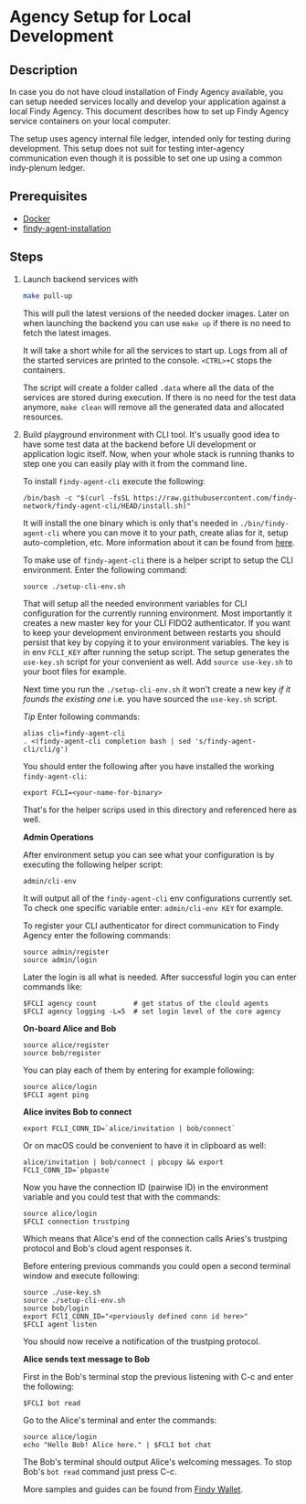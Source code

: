 # Agency Setup for Local Development

## Description

In case you do not have cloud installation of Findy Agency available, you can
setup needed services locally and develop your application against a local Findy
Agency. This document describes how to set up Findy Agency service containers on
your local computer.

The setup uses agency internal file ledger, intended only for testing during
development. This setup does not suit for testing inter-agency communication
even though it is possible to set one up using a common indy-plenum ledger.

## Prerequisites

- [Docker](https://www.docker.com/products/docker-desktop)
- [findy-agent-installation](https://github.com/findy-network/findy-agent-cli#installation)

## Steps

1. Launch backend services with

   ```sh
   make pull-up
   ```

   This will pull the latest versions of the needed docker images. Later on when
   launching the backend you can use `make up` if there is no need to fetch the
   latest images.

   It will take a short while for all the services to start up. Logs from all of
   the started services are printed to the console. `<CTRL>+C` stops the
   containers.

   The script will create a folder called `.data` where all the data of the
   services are stored during execution. If there is no need for the test data
   anymore, `make clean` will remove all the generated data and allocated
   resources.

1. Build playground environment with CLI tool. It's usually
   good idea to have some test data at the backend before UI development or
   application logic itself. Now, when your whole stack is running thanks to
   step one you can easily play with it from the command line.

   To install `findy-agent-cli` execute the following:
   ```shell
   /bin/bash -c "$(curl -fsSL https://raw.githubusercontent.com/findy-network/findy-agent-cli/HEAD/install.sh)"
   ```
   It will install the one binary which is only that's needed in
   `./bin/findy-agent-cli` where you can move it to your path, create alias for
   it, setup auto-completion, etc. More information about it can be found from
   [here](https://github.com/findy-network/findy-agent-cli#installation).

   To make use of `findy-agent-cli` there is a helper script to setup the CLI
   environment. Enter the following command:
   ```shell
   source ./setup-cli-env.sh 
   ```
   That will setup all the needed environment variables for CLI configuration
   for the currently running environment. Most importantly it creates a new
   master key for your CLI FIDO2 authenticator. If you want to keep your
   development environment between restarts you should persist that key by
   copying it to your environment variables. The key is in env `FCLI_KEY` after
   running the setup script. The setup generates the `use-key.sh` script for
   your convenient as well. Add `source use-key.sh` to your boot files for
   example.

   Next time you run the `./setup-cli-env.sh` it won't create a new key *if it
   founds the existing one* i.e. you have sourced the `use-key.sh` script.

   *Tip* Enter following commands:
   ```shell
   alias cli=findy-agent-cli 
   . <(findy-agent-cli completion bash | sed 's/findy-agent-cli/cli/g')
   ```

   You should enter the following after you have installed the working
   `findy-agent-cli`:
   ```shell
   export FCLI=<your-name-for-binary>
   ```
   That's for the helper scrips used in this directory and referenced here as
   well.

   **Admin Operations**

   After environment setup you can see what your configuration is by executing
   the following helper script:
   ```shell
   admin/cli-env
   ```
   It will output all of the `findy-agent-cli` env configurations currently set.
   To check one specific variable enter: `admin/cli-env KEY` for example.

   To register your CLI authenticator for direct communication to Findy Agency
   enter the following commands:
   ```shell
   source admin/register
   source admin/login
   ```
   Later the login is all what is needed. After successful login you can enter
   commands like:
   ```shell 
   $FCLI agency count         # get status of the clould agents
   $FCLI agency logging -L=5  # set login level of the core agency 
   ```

   **On-board Alice and Bob**
   ```shell
   source alice/register
   source bob/register
   ```
   You can play each of them by entering for example following:
   ```shell
   source alice/login
   $FCLI agent ping
   ```

   **Alice invites Bob to connect**

   ```shell
   export FCLI_CONN_ID=`alice/invitation | bob/connect`
   ```
   Or on macOS could be convenient to have it in clipboard as well:
   ```shell
   alice/invitation | bob/connect | pbcopy && export FCLI_CONN_ID=`pbpaste`
   ```

   Now you have the connection ID (pairwise ID) in the environment variable and
   you could test that with the commands:
   ```shell
   source alice/login
   $FCLI connection trustping
   ```
   Which means that Alice's end of the connection calls Aries's trustping
   protocol and Bob's cloud agent responses it.

   Before entering previous commands you could open a second terminal window and
   execute following:
   ```shell
   source ./use-key.sh
   source ./setup-cli-env.sh
   source bob/login
   export FClI_CONN_ID="<perviously defined conn id here>"
   $FCLI agent listen
   ```
   You should now receive a notification of the trustping protocol.

   **Alice sends text message to Bob**

   First in the Bob's terminal stop the previous listening with C-c and enter
   the following:
   ```shell
   $FCLI bot read
   ```
   Go to the Alice's terminal and enter the commands:
   ```shell
   source alice/login
   echo "Hello Bob! Alice here." | $FCLI bot chat
   ```
   The Bob's terminal should output Alice's welcoming messages. To stop Bob's
   `bot read` command just press C-c.

   More samples and guides can be found from
   [Findy Wallet](https://github.com/findy-network/findy-wallet-pwa).

